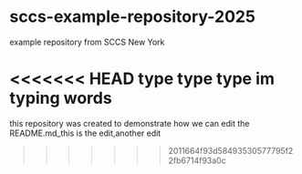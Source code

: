 # sccs-example-repository-2025
example repository from SCCS New York

<<<<<<< HEAD
type type type im typing words
=======
this repository was created to demonstrate how we can edit the README.md_this is the edit,another edit
>>>>>>> 2011664f93d58493530577795f22fb6714f93a0c
